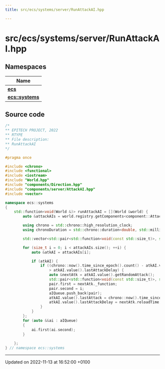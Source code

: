 ```yaml
---
title: src/ecs/systems/server/RunAttackAI.hpp

---
```


# src/ecs/systems/server/RunAttackAI.hpp



## Namespaces

| Name           |
| -------------- |
| **[ecs](Namespaces/namespaceecs.md)**  |
| **[ecs::systems](Namespaces/namespaceecs_1_1systems.md)**  |




## Source code

```cpp
/*
** EPITECH PROJECT, 2022
** RTYPE
** File description:
** RunAttackAI
*/

#pragma once

#include <chrono>
#include <functional>
#include <iostream>
#include "World.hpp"
#include "components/Direction.hpp"
#include "components/server/AttackAI.hpp"
#include <vector>

namespace ecs::systems
{
    std::function<void(World &)> runAttackAI = [](World &world) {
        auto &attackAIs = world.registry.getComponents<component::AttackAI>();

        using chrono = std::chrono::high_resolution_clock;
        using chronoDuration = std::chrono::duration<double, std::milli>;

        std::vector<std::pair<std::function<void(const std::size_t)>, std::size_t>> aIQueue;

        for (size_t i = 0; i < attackAIs.size(); ++i) {
            auto &atkAI = attackAIs[i];

            if (atkAI) {
                if ((chrono::now().time_since_epoch().count() - atkAI.value().lastAttack) / 10000000
                    > atkAI.value().lastAttackDelay) {
                    auto &nextAtk = atkAI.value().getRandomAttack();
                    std::pair<std::function<void(const std::size_t)>, std::size_t> pair;
                    pair.first = nextAtk._function;
                    pair.second = i;
                    aIQueue.push_back(pair);
                    atkAI.value().lastAttack = chrono::now().time_since_epoch().count();
                    atkAI.value().lastAttackDelay = nextAtk.reloadTime;
                }
            }
        };
        for (auto &&ai : aIQueue)
        {
            ai.first(ai.second);
        }
        
    };
} // namespace ecs::systems
```


-------------------------------

Updated on 2022-11-13 at 16:52:00 +0100
